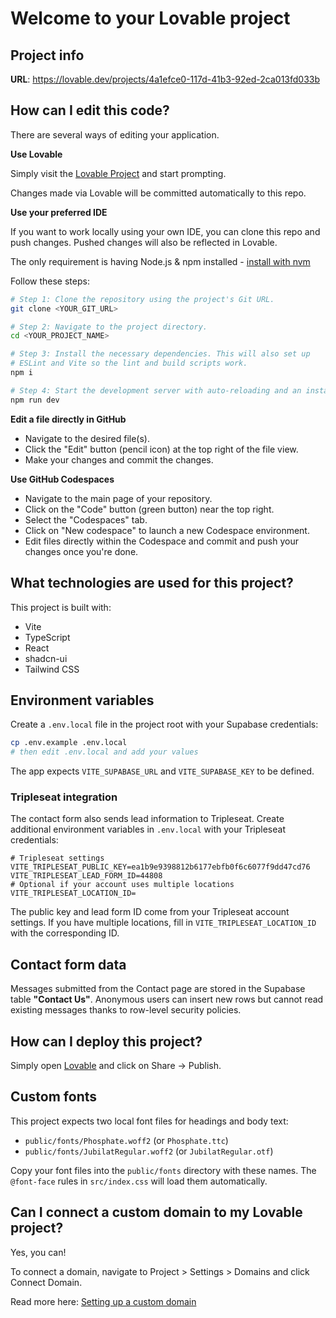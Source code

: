 # Welcome to your Lovable project

## Project info

**URL**: https://lovable.dev/projects/4a1efce0-117d-41b3-92ed-2ca013fd033b

## How can I edit this code?

There are several ways of editing your application.

**Use Lovable**

Simply visit the [Lovable Project](https://lovable.dev/projects/4a1efce0-117d-41b3-92ed-2ca013fd033b) and start prompting.

Changes made via Lovable will be committed automatically to this repo.

**Use your preferred IDE**

If you want to work locally using your own IDE, you can clone this repo and push changes. Pushed changes will also be reflected in Lovable.

The only requirement is having Node.js & npm installed - [install with nvm](https://github.com/nvm-sh/nvm#installing-and-updating)

Follow these steps:

```sh
# Step 1: Clone the repository using the project's Git URL.
git clone <YOUR_GIT_URL>

# Step 2: Navigate to the project directory.
cd <YOUR_PROJECT_NAME>

# Step 3: Install the necessary dependencies. This will also set up
# ESLint and Vite so the lint and build scripts work.
npm i

# Step 4: Start the development server with auto-reloading and an instant preview.
npm run dev
```

**Edit a file directly in GitHub**

- Navigate to the desired file(s).
- Click the "Edit" button (pencil icon) at the top right of the file view.
- Make your changes and commit the changes.

**Use GitHub Codespaces**

- Navigate to the main page of your repository.
- Click on the "Code" button (green button) near the top right.
- Select the "Codespaces" tab.
- Click on "New codespace" to launch a new Codespace environment.
- Edit files directly within the Codespace and commit and push your changes once you're done.

## What technologies are used for this project?

This project is built with:

- Vite
- TypeScript
- React
- shadcn-ui
- Tailwind CSS

## Environment variables

Create a `.env.local` file in the project root with your Supabase credentials:

```bash
cp .env.example .env.local
# then edit .env.local and add your values
```

The app expects `VITE_SUPABASE_URL` and `VITE_SUPABASE_KEY` to be defined.

### Tripleseat integration

The contact form also sends lead information to Tripleseat. Create additional
environment variables in `.env.local` with your Tripleseat credentials:

```env
# Tripleseat settings
VITE_TRIPLESEAT_PUBLIC_KEY=ea1b9e9398812b6177ebfb0f6c6077f9dd47cd76
VITE_TRIPLESEAT_LEAD_FORM_ID=44808
# Optional if your account uses multiple locations
VITE_TRIPLESEAT_LOCATION_ID=
```

The public key and lead form ID come from your Tripleseat account settings. If
you have multiple locations, fill in `VITE_TRIPLESEAT_LOCATION_ID` with the
corresponding ID.

## Contact form data

Messages submitted from the Contact page are stored in the Supabase table
**"Contact Us"**. Anonymous users can insert new rows but cannot read existing
messages thanks to row-level security policies.

## How can I deploy this project?

Simply open [Lovable](https://lovable.dev/projects/4a1efce0-117d-41b3-92ed-2ca013fd033b) and click on Share -> Publish.

## Custom fonts

This project expects two local font files for headings and body text:

- `public/fonts/Phosphate.woff2` (or `Phosphate.ttc`)
- `public/fonts/JubilatRegular.woff2` (or `JubilatRegular.otf`)

Copy your font files into the `public/fonts` directory with these names. The
`@font-face` rules in `src/index.css` will load them automatically.

## Can I connect a custom domain to my Lovable project?

Yes, you can!

To connect a domain, navigate to Project > Settings > Domains and click Connect Domain.

Read more here: [Setting up a custom domain](https://docs.lovable.dev/tips-tricks/custom-domain#step-by-step-guide)
